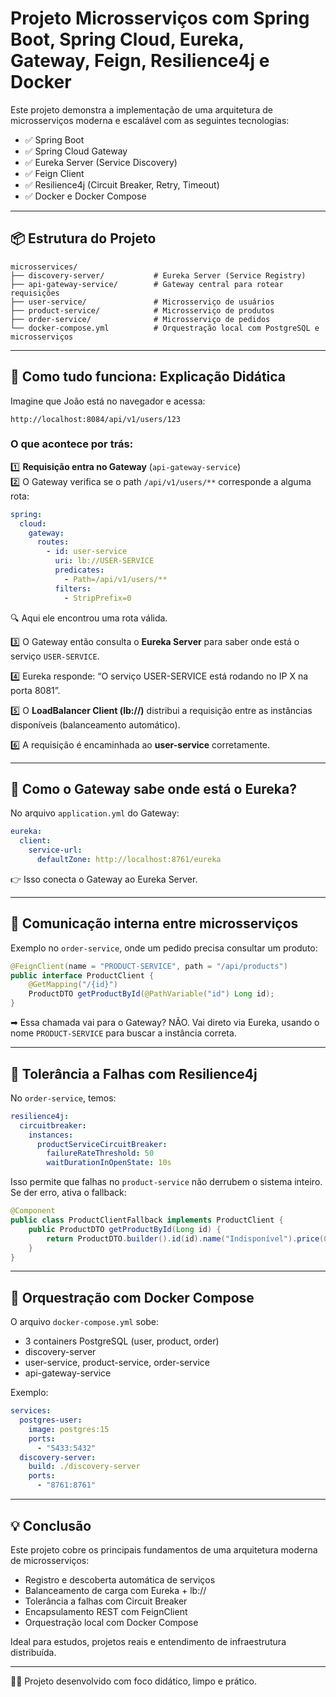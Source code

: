 
# Projeto Microsserviços com Spring Boot, Spring Cloud, Eureka, Gateway, Feign, Resilience4j e Docker

Este projeto demonstra a implementação de uma arquitetura de microsserviços moderna e escalável com as seguintes tecnologias:
- ✅ Spring Boot
- ✅ Spring Cloud Gateway
- ✅ Eureka Server (Service Discovery)
- ✅ Feign Client
- ✅ Resilience4j (Circuit Breaker, Retry, Timeout)
- ✅ Docker e Docker Compose

---

## 📦 Estrutura do Projeto

```
microsservices/
├── discovery-server/           # Eureka Server (Service Registry)
├── api-gateway-service/        # Gateway central para rotear requisições
├── user-service/               # Microsserviço de usuários
├── product-service/            # Microsserviço de produtos
├── order-service/              # Microsserviço de pedidos
└── docker-compose.yml          # Orquestração local com PostgreSQL e microsserviços
```

---

## 🔄 Como tudo funciona: Explicação Didática

Imagine que João está no navegador e acessa:

```
http://localhost:8084/api/v1/users/123
```

### O que acontece por trás:

1️⃣ **Requisição entra no Gateway** (`api-gateway-service`)  
2️⃣ O Gateway verifica se o path `/api/v1/users/**` corresponde a alguma rota:
```yaml
spring:
  cloud:
    gateway:
      routes:
        - id: user-service
          uri: lb://USER-SERVICE
          predicates:
            - Path=/api/v1/users/**
          filters:
            - StripPrefix=0
```
🔍 Aqui ele encontrou uma rota válida.

3️⃣ O Gateway então consulta o **Eureka Server** para saber onde está o serviço `USER-SERVICE`.

4️⃣ Eureka responde: “O serviço USER-SERVICE está rodando no IP X na porta 8081”.

5️⃣ O **LoadBalancer Client (lb://)** distribui a requisição entre as instâncias disponíveis (balanceamento automático).

6️⃣ A requisição é encaminhada ao **user-service** corretamente.

---

## 📡 Como o Gateway sabe onde está o Eureka?
No arquivo `application.yml` do Gateway:
```yaml
eureka:
  client:
    service-url:
      defaultZone: http://localhost:8761/eureka
```
👉 Isso conecta o Gateway ao Eureka Server.

---

## 🔌 Comunicação interna entre microsserviços
Exemplo no `order-service`, onde um pedido precisa consultar um produto:
```java
@FeignClient(name = "PRODUCT-SERVICE", path = "/api/products")
public interface ProductClient {
    @GetMapping("/{id}")
    ProductDTO getProductById(@PathVariable("id") Long id);
}
```
➡ Essa chamada vai para o Gateway? NÃO. Vai direto via Eureka, usando o nome `PRODUCT-SERVICE` para buscar a instância correta.

---

## 🔐 Tolerância a Falhas com Resilience4j

No `order-service`, temos:
```yaml
resilience4j:
  circuitbreaker:
    instances:
      productServiceCircuitBreaker:
        failureRateThreshold: 50
        waitDurationInOpenState: 10s
```

Isso permite que falhas no `product-service` não derrubem o sistema inteiro. Se der erro, ativa o fallback:
```java
@Component
public class ProductClientFallback implements ProductClient {
    public ProductDTO getProductById(Long id) {
        return ProductDTO.builder().id(id).name("Indisponível").price(0.0).stock(0).build();
    }
}
```

---

## 🐳 Orquestração com Docker Compose

O arquivo `docker-compose.yml` sobe:
- 3 containers PostgreSQL (user, product, order)
- discovery-server
- user-service, product-service, order-service
- api-gateway-service

Exemplo:
```yaml
services:
  postgres-user:
    image: postgres:15
    ports:
      - "5433:5432"
  discovery-server:
    build: ./discovery-server
    ports:
      - "8761:8761"
```

---

## 💡 Conclusão

Este projeto cobre os principais fundamentos de uma arquitetura moderna de microsserviços:
- Registro e descoberta automática de serviços
- Balanceamento de carga com Eureka + lb://
- Tolerância a falhas com Circuit Breaker
- Encapsulamento REST com FeignClient
- Orquestração local com Docker Compose

Ideal para estudos, projetos reais e entendimento de infraestrutura distribuída.

---

👨‍💻 Projeto desenvolvido com foco didático, limpo e prático.
